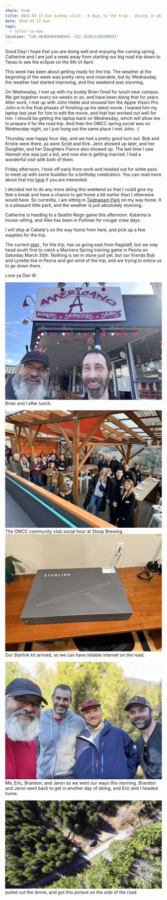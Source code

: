 ```yaml
---
share: true
title: 2024-03-17-Sun Sunday visit - 6 days to the trip - skiing in whitepass
date: 2024-03-17-Sun
tags:
  - letter-to-mom
location: "[46.46369484408564,-122.18191133629654]"
---
```



Good Day!  I hope that you are doing well and enjoying the coming spring.   Catherine and I are just a week away from starting our big road trip down to Texas to see the eclipse on the 8th of April.

This week has been about getting ready for the trip.  The weather at the beginning of the week was pretty rainy and miserable, but by Wednesday, the weather had started improving, and this weekend was stunning.  

On Wednesday, I met up with my buddy Brian Oneil for lunch near campus.  We get together every six weeks or so, and have been doing that for years.  After work, I met up with John Helde and showed him the Apple Vision Pro.  John is in the final phases of finishing up his latest movie.   I loaned him my laptop last year for him to edit the movie, and that has worked out well for him.  I should be getting the laptop back on Wednesday, which will allow me to prepare it for the road trip.   And then the OMCC spring social was on Wednesday night, so I just hung out the same place I met John.  :)

Thursday was happy hour day, and we had a pretty good turn out.  Bob and Kristie were there, as were Scott and Kirk.  Jenn showed up later, and her Daughter, and her Daughters Fiance also showed up.  The last time I saw Hannah she was just a kid, and now she is getting married.   I had a wonderful visit with both of them.

Friday afternoon, I took off early from work and headed out for white pass to meet up with some buddies for a birthday celebration.  You can read more about that trip [here](../trip-reports/2024-eclipse-texas-roadtrip/2024-03-16-sat-d-7-starlink-and-whitepass.md) if you are interested.  

I decided not to do any more skiing this weekend so that I could give my feet a break and have a chance to get home a bit earlier than I otherwise would have.  So currently, I am sitting in [Taidnapam Park](https://www.mytpu.org/community-environment/parks-recreation/taidnapam-park/) on my way home.   It is a pleasant little park, and the weather is just absolutely stunning.

Catherine is heading to a Seattle Reign game this afternoon.   Katarina is house-sitting, and Alex has been in Pullman for cougar crew days.

I will stop at Cabela's on the way home from here, and pick up a few supplies for the trip.

The current  [plan](https://weaties.github.io/blog/trip-reports/Seattle-Hill-country-art-council-13-day-itinerary.html) , for the trip, has us going east from flagstaff, but we may head south first to catch a Mariners Spring training game in Peoria on Saturday March 30th.  Nothing is set in stone just yet, but our friends Bob and Lynette live in Peoria and got wind of the trip, and are trying to entice us to go down there.   

Love ya
Dan W

![18CC6E48-4D45-4D2F-BCED-0764DFEABCC5_1_105_c](../attachments/18CC6E48-4D45-4D2F-BCED-0764DFEABCC5_1_105_c.jpeg)
Brian and I after lunch.

![6D458780-9D27-4D43-A99A-A2312BE9FB5F_1_105_c](../attachments/6D458780-9D27-4D43-A99A-A2312BE9FB5F_1_105_c.jpeg)
The OMCC community club social hour at Stoup Brewing.
![1569B309-503B-4A50-9A33-6CC5161DD2EE_1_105_c](../attachments/1569B309-503B-4A50-9A33-6CC5161DD2EE_1_105_c.jpeg)
Our Starlink kit arrived, so we can have reliable internet on the road.

![IMG_6914](../attachments/IMG_6914.jpeg)
Me, Eric, Brandon, and Jaron as we went our ways this morning.   Brandon and Jaron went back to get in another day of skiing, and Eric and I headed home.


![dji_fly_20240317_114042_0444_1710701137973_photo](../attachments/dji_fly_20240317_114042_0444_1710701137973_photo.jpeg)
pulled out the drone, and got this picture on the side of the road.